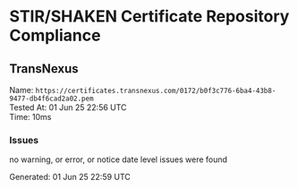 # STIR/SHAKEN Certificate Repository Compliance

## TransNexus

Name: `https://certificates.transnexus.com/0172/b0f3c776-6ba4-43b8-9477-db4f6cad2a02.pem`\
Tested At: 01 Jun 25 22:56 UTC\
Time: 10ms

### Issues

no warning, or error, or notice date level issues were found

Generated: 01 Jun 25 22:59 UTC